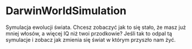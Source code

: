# DarwinWorldSimulation

Symulacja ewolucji świata. Chcesz zobaczyć jak to się stało, że masz już mniej włosów, a więcej IQ niż twoi przodkowie? Jeśli tak to odpal tą symulacje i zobacz jak zmienia się świat w którym przyszło nam żyć.
